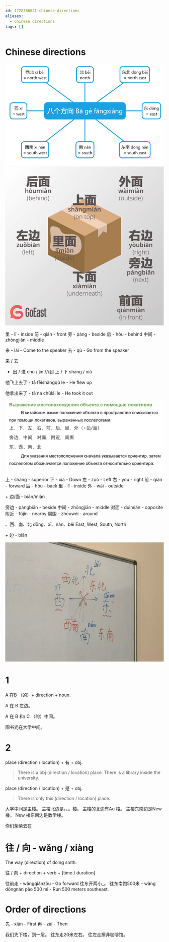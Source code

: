```yaml
---
id: 1728386021-chinese-directions
aliases:
  - Chinese directions
tags: []
---
```


# Chinese directions

![nsfe](assets/imgs/18-03-25_13-58-11_022_ea705fadad984c0cbad1a649f135b4a9.png)
![positions](assets/imgs/18-03-25_13-58-41_373_54177e780c4d4d29a50d5a3ae09ec9ba.png)

里 - lǐ - inside
前 - qián - front
旁 - páng - beside
后 - hòu - behind
中间 - zhōngjiān - middle

来 - lái - Come to the speaker
去 - qù - Go from the speaker

来 / 去

- 出 / 进
  chū / jìn
  ///到
  上 / 下
  shàng / xià

他飞上去了 - tā fēishàngqù le - He flew up

他拿出来了 - tā ná chūlái le - He took it out

![11-03-25_14-13-23_632.png](assets/imgs/11-03-25_14-13-23_632.png)

上 - shàng - superior
下 - xià - Down
左 - zuǒ - Left
右 - yòu - right
前 - qián - forward
后 - hòu - back
里 - lǐ - inside
外 - wài - outside

\+ 边/面 - biān/miàn

旁边 - pángbiān - beside
中间 - zhōngjiān - middle
对面 - duìmiàn - opposite
附近 - fùjìn - nearby
周围 - zhōuwéi - around

、西、南、北
dōng、xī、nán、běi
East, West, South, North

\+ 边 - biān

![11-03-25_14-22-19_133.png](assets/imgs/11-03-25_14-22-19_133.png)

# 1

A 在B （的）+ direction + noun.

A 在 B 左边。

A 在 B 和/ C （的）中间。

图书光在大学中间。

# 2

place (direction / location) + 有 + obj.
> There is a obj (direction / location) place.
> There is a library inside the university.

place (direction / location) + 是 + obj.
> There is only this <obj> (direction / location) place.

大学中间是主楼。
主楼北边是。。。楼。
主楼的北边有Au 楼。
主楼东南边是New 楼。
New 楼东南边是数学楼。

你们柴柴去在

# 往 / 向 - wǎng / xiàng
The way (direction) of doing smth.

往 / 向 + direction + verb + [time / duration]

往前走 - wǎngqiánzǒu - Go forward
往东开两小_。
往东南跑500米 - wǎng dōngnán pǎo 500 mǐ - Run 500 meters southeast.

# Order of directions

先 - xiān - First
再 - zài - Then

我们先下楼，到一层。
往东走20米左右。
往左走擦非咖啡馆。
